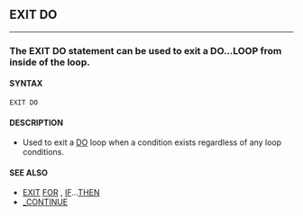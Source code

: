 ## EXIT DO
---

### The EXIT DO statement can be used to exit a DO...LOOP from inside of the loop.

#### SYNTAX

`EXIT DO`

#### DESCRIPTION
* Used to exit a [DO](./DO.md) loop when a condition exists regardless of any loop conditions.


#### SEE ALSO
* [EXIT](./EXIT.md) [FOR](./FOR.md) , [IF](./IF.md)...[THEN](./THEN.md)
* [_CONTINUE](./_CONTINUE.md)
